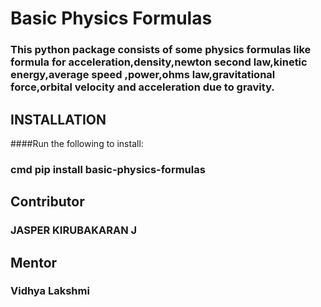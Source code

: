 # __Basic Physics Formulas__

### This python package consists of some physics formulas like formula for acceleration,density,newton second law,kinetic energy,average speed ,power,ohms law,gravitational force,orbital velocity and acceleration due to gravity.

## INSTALLATION 
####Run the following to install:
###   cmd pip install basic-physics-formulas


## Contributor

### JASPER KIRUBAKARAN J

## Mentor

### Vidhya Lakshmi 